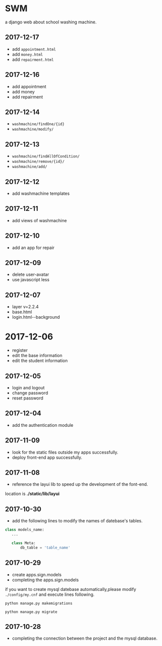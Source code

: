 # SWM
a django web about school washing machine.

## 2017-12-17

+ add `appointment.html`
+ add `money.html`
+ add `repairment.html`

## 2017-12-16

+ add appointment 
+ add money
+ add repairment

## 2017-12-14

+ `washmachine/findOne/{id}`
+ `washmachine/modify/`

## 2017-12-13

+ `washmachine/findAllOfCondition/`
+ `washmachine/remove/{id}/`
+ `washmachine/add/`

## 2017-12-12

+ add washmachine templates

## 2017-12-11

+ add views of washmachine

## 2017-12-10

+ add an app for repair

## 2017-12-09

+ delete user-avatar
+ use javascript less

## 2017-12-07

+ layer v=2.2.4
+ base.html
+ login.html--background

# 2017-12-06

+ register
+ edit the base information
+ edit the student information

## 2017-12-05

+ login and logout
+ change password
+ reset password

## 2017-12-04

+ add the authentication module

## 2017-11-09 

+ look for the static files outside my apps successfully.
+ deploy front-end app successfully. 

## 2017-11-08

+ reference the layui lib to speed up the development of the font-end.

location is **./static/lib/layui**

## 2017-10-30

+ add the following lines to modify the names of datebase's tables.

 ```python
 class models_name:
    ...

    class Meta:
        db_table = 'table_name'
 ```

## 2017-10-29

+ create apps.sign.models
+ completing the apps.sign.models

if you want to create mysql datebase automatically,please modify `./config/my.cnf` and execute lines following.

```commandline
python manage.py makemigrations

python manage.py migrate
```

## 2017-10-28

+ completing the connection between the project and the mysql database.